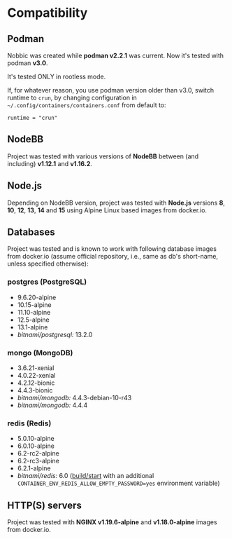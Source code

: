 Compatibility
=============

## Podman

Nobbic was created while **podman v2.2.1** was current. Now it's tested with podman **v3.0**.

It's tested ONLY in rootless mode.

If, for whatever reason, you use podman version older than v3.0, switch runtime to `crun`, by changing configuration in `~/.config/containers/containers.conf` from default to:

```
runtime = "crun"
```


## NodeBB

Project was tested with various versions of **NodeBB** between (and including) **v1.12.1** and **v1.16.2**.


## Node.js

Depending on NodeBB version, project was tested with **Node.js** versions **8**, **10**, **12**, **13**, **14** and **15** using Alpine Linux based images from docker.io.


## Databases

Project was tested and is known to work with following database images from docker.io (assume official repository, i.e., same as db's short-name, unless specified otherwise):


### postgres (PostgreSQL)

- 9.6.20-alpine
- 10.15-alpine
- 11.10-alpine
- 12.5-alpine
- 13.1-alpine
- *bitnami/postgresql:* 13.2.0


### mongo (MongoDB)

- 3.6.21-xenial
- 4.0.22-xenial
- 4.2.12-bionic
- 4.4.3-bionic
- *bitnami/mongodb:* 4.4.3-debian-10-r43
- *bitnami/mongodb:* 4.4.4

### redis (Redis)

- 5.0.10-alpine
- 6.0.10-alpine
- 6.2-rc2-alpine
- 6.2-rc3-alpine
- 6.2.1-alpine
- *bitnami/redis:* 6.0 ([build/start](./actions/start.markdown) with an additional `CONTAINER_ENV_REDIS_ALLOW_EMPTY_PASSWORD=yes` environment variable)

## HTTP(S) servers

Project was tested with **NGINX v1.19.6-alpine** and **v1.18.0-alpine** images from docker.io.
